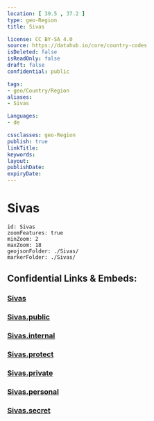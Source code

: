 ```yaml
---
location: [ 39.5 , 37.2 ] 
type: geo-Region
title: Sivas

license: CC BY-SA 4.0
source: https://datahub.io/core/country-codes
isDeleted: false
isReadOnly: false
draft: false
confidential: public

tags:
- geo/Country/Region
aliases:
- Sivas

Languages:
- de

cssclasses: geo-Region
publish: true
linkTitle: 
keywords: 
layout: 
publishDate: 
expiryDate: 
---
```


# Sivas

```leaflet
id: Sivas
zoomFeatures: true 
minZoom: 2 
maxZoom: 18
geojsonFolder: ./Sivas/
markerFolder: ./Sivas/
```


## Confidential Links & Embeds: 

### [Sivas](/_Standards/Earth/Continent/Europe/Europe~East/Turkey/Provinces~Turkey/Sivas.md) 

### [Sivas.public](/_public/Earth/Continent/Europe/Europe~East/Turkey/Provinces~Turkey/Sivas.public.md) 

### [Sivas.internal](/_internal/Earth/Continent/Europe/Europe~East/Turkey/Provinces~Turkey/Sivas.internal.md) 

### [Sivas.protect](/_protect/Earth/Continent/Europe/Europe~East/Turkey/Provinces~Turkey/Sivas.protect.md) 

### [Sivas.private](/_private/Earth/Continent/Europe/Europe~East/Turkey/Provinces~Turkey/Sivas.private.md) 

### [Sivas.personal](/_personal/Earth/Continent/Europe/Europe~East/Turkey/Provinces~Turkey/Sivas.personal.md) 

### [Sivas.secret](/_secret/Earth/Continent/Europe/Europe~East/Turkey/Provinces~Turkey/Sivas.secret.md)

